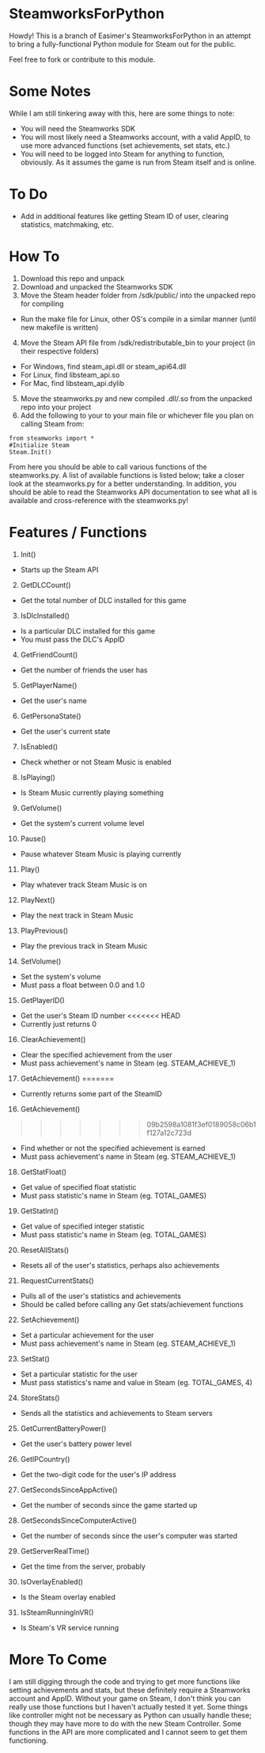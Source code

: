 # SteamworksForPython
Howdy!  This is a branch of Easimer's SteamworksForPython in an attempt to bring a fully-functional Python module for Steam out for the public.

Feel free to fork or contribute to this module.

# Some Notes
While I am still tinkering away with this, here are some things to note:

- You will need the Steamworks SDK
- You will most likely need a Steamworks account, with a valid AppID, to use more advanced functions (set achievements, set stats, etc.)
- You will need to be logged into Steam for anything to function, obviously.  As it assumes the game is run from Steam itself and is online.

# To Do
- Add in additional features like getting Steam ID of user, clearing statistics, matchmaking, etc.

# How To
1. Download this repo and unpack
2. Download and unpacked the Steamworks SDK
3. Move the Steam header folder from /sdk/public/ into the unpacked repo for compiling
  - Run the make file for Linux, other OS's compile in a similar manner (until new makefile is written)
4. Move the Steam API file from /sdk/redistributable_bin to your project (in their respective folders)
  - For Windows, find steam_api.dll or steam_api64.dll
  - For Linux, find libsteam_api.so
  - For Mac, find libsteam_api.dylib
5. Move the steamworks.py and new compiled .dll/.so from the unpacked repo into your project
6. Add the following to your to your main file or whichever file you plan on calling Steam from:
```
from steamworks import *
#Initialize Steam
Steam.Init()
```
From here you should be able to call various functions of the steamworks.py.  A list of available functions is listed below; take a closer look at the steamworks.py for a better understanding.  In addition, you should be able to read the Steamworks API documentation to see what all is available and cross-reference with the steamworks.py!

# Features / Functions
1. Init()
  - Starts up the Steam API
2. GetDLCCount()
  - Get the total number of DLC installed for this game
3. IsDlcInstalled()
  - Is a particular DLC installed for this game
  - You must pass the DLC's AppID
4. GetFriendCount()
  - Get the number of friends the user has
5. GetPlayerName()
  - Get the user's name
6. GetPersonaState()
  - Get the user's current state
7. IsEnabled()
  - Check whether or not Steam Music is enabled
8. IsPlaying()
  - Is Steam Music currently playing something
9. GetVolume()
  - Get the system's current volume level
10. Pause()
  - Pause whatever Steam Music is playing currently
11. Play()
  - Play whatever track Steam Music is on
12. PlayNext()
  - Play the next track in Steam Music
13. PlayPrevious()
  - Play the previous track in Steam Music
14. SetVolume()
  - Set the system's volume
  - Must pass a float between 0.0 and 1.0
15. GetPlayerID()
  - Get the user's Steam ID number
<<<<<<< HEAD
  - Currently just returns 0
16. ClearAchievement()
  - Clear the specified achievement from the user
  - Must pass achievement's name in Steam (eg. STEAM_ACHIEVE_1)
17. GetAchievement()
=======
  - Currently returns some part of the SteamID
16. GetAchievement()
>>>>>>> 09b2598a1081f3ef0189058c06b1f127a12c723d
  - Find whether or not the specified achievement is earned
  - Must pass achievement's name in Steam (eg. STEAM_ACHIEVE_1)
18. GetStatFloat()
  - Get value of specified float statistic
  - Must pass statistic's name in Steam (eg. TOTAL_GAMES)
19. GetStatInt()
  - Get value of specified integer statistic
  - Must pass statistic's name in Steam (eg. TOTAL_GAMES)
20. ResetAllStats()
  - Resets all of the user's statistics, perhaps also achievements
21. RequestCurrentStats()
  - Pulls all of the user's statistics and achievements
  - Should be called before calling any Get stats/achievement functions
22. SetAchievement()
  - Set a particular achievement for the user
  - Must pass achievement's name in Steam (eg. STEAM_ACHIEVE_1)
23. SetStat()
  - Set a particular statistic for the user
  - Must pass statistics's name and value in Steam (eg. TOTAL_GAMES, 4)
24. StoreStats()
  - Sends all the statistics and achievements to Steam servers
25. GetCurrentBatteryPower()
  - Get the user's battery power level
26. GetIPCountry()
  - Get the two-digit code for the user's IP address
27. GetSecondsSinceAppActive()
  - Get the number of seconds since the game started up
28. GetSecondsSinceComputerActive()
  - Get the number of seconds since the user's computer was started
29. GetServerRealTime()
  - Get the time from the server, probably
30. IsOverlayEnabled()
  - Is the Steam overlay enabled
31. IsSteamRunningInVR()
  - Is Steam's VR service running

# More To Come
I am still digging through the code and trying to get more functions like setting achievements and stats, but these definitely require a Steamworks account and AppID.  Without your game on Steam, I don't think you can really use those functions but I haven't actually tested it yet.  Some things like controller might not be necessary as Python can usually handle these; though they may have more to do with the new Steam Controller.  Some functions in the API are more complicated and I cannot seem to get them functioning.
